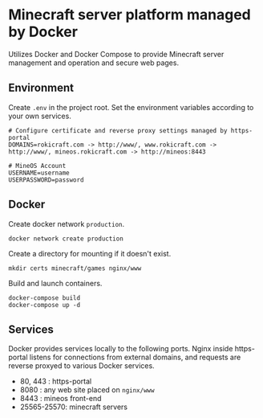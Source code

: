 # Minecraft server platform managed by Docker
Utilizes Docker and Docker Compose to provide Minecraft server management and operation and secure web pages.

## Environment

Create `.env` in the project root.
Set the environment variables according to your own services.
```
# Configure certificate and reverse proxy settings managed by https-portal
DOMAINS=rokicraft.com -> http://www/, www.rokicraft.com -> http://www/, mineos.rokicraft.com -> http://mineos:8443

# MineOS Account
USERNAME=username
USERPASSWORD=password
```

## Docker

Create docker network `production`.
```
docker network create production
```

Create a directory for mounting if it doesn't exist.
```
mkdir certs minecraft/games nginx/www
```

Build and launch containers.
```
docker-compose build
docker-compose up -d
```

## Services

Docker provides services locally to the following ports. Nginx inside https-portal listens for connections from external domains, and requests are reverse proxyed to various Docker services.

* 80, 443    : https-portal
* 8080       : any web site placed on `nginx/www`
* 8443       : mineos front-end
* 25565-25570: minecraft servers
